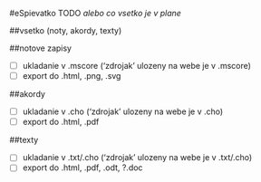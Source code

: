 #eSpievatko TODO
*alebo co vsetko je v plane*

##vsetko (noty, akordy, texty)


##notove zapisy
- [ ] ukladanie v .mscore (‘zdrojak’ ulozeny na webe je v .mscore)
- [ ] export do .html, .png, .svg

##akordy
- [ ] ukladanie v .cho (‘zdrojak’ ulozeny na webe je v .cho)
- [ ] export do .html, .pdf

##texty
- [ ] ukladanie v .txt/.cho (‘zdrojak’ ulozeny na webe je v .txt/.cho)
- [ ] export do .html, .pdf, .odt, ?.doc
